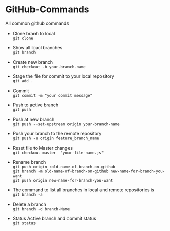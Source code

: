# GitHub-Commands
All common github commands

* Clone branh to local  
`git clone`

* Show all loacl branches  
`git branch`

* Create new branch  
`git checkout -b your-branch-name`

* Stage the file for commit to your local repository  
`git add .`

* Commit  
`git commit -m "your commit message"`

* Push to active branch  
`git push`

* Push at new branch   
`git push --set-upstream origin your-branch-name`

* Push your branch to the remote repository  
`git push -u origin feature_branch_name`

* Reset file to Master changes  
`git checkout master  "your-file-name.js"`

* Rename branch  
`git push origin :old-name-of-branch-on-github`  
`git branch -m old-name-of-branch-on-github new-name-for-branch-you-want`  
`git push origin new-name-for-branch-you-want`

* The command to list all branches in local and remote repositories is  
`git branch -a`

* Delete a branch  
`git branch -d branch-Name`

* Status Active branch and commit status  
`git status`

